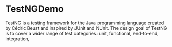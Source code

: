 # TestNGDemo
TestNG is a testing framework for the Java programming language created by Cédric Beust and inspired by JUnit and NUnit. The design goal of TestNG is to cover a wider range of test categories: unit, functional, end-to-end, integration, 
